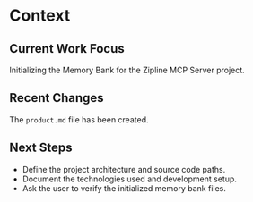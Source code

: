 # Context

## Current Work Focus

Initializing the Memory Bank for the Zipline MCP Server project.

## Recent Changes

The `product.md` file has been created.

## Next Steps

- Define the project architecture and source code paths.
- Document the technologies used and development setup.
- Ask the user to verify the initialized memory bank files.
